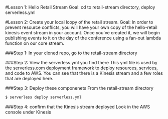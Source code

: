 #Lesson 1: Hello Retail Stream
Goal: cd to retail-stream directory, deploy serverless.yml

#Lesson 2: Create your local lcopy of the retail stream.
Goal: In order to prevent resource conflicts, you will have your own copy of the hello-retail kinesis event stream in your account.  Once you've created it, we will begin publishing events to it on the day of the conference using a fan-out lambda function on our core stream.

###Step 1: In your cloned repo, go to the retail-stream directory

###Step 2: View the serverless.yml you find there
This yml file is used by the serverless.com deployment framework to deploy resources, services, and code to AWS.  You can see that there is a Kinesis stream and a few roles that are deployed here.

###Step 3: Deploy these componenets
From the retail-stream directory
```sh
$ serverless deploy serverless.yml
```

###Step 4: confirm that the Kinesis stream deployed
Look in the AWS console under Kinesis

